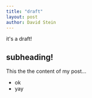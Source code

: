 ```yaml
---
title: "draft"
layout: post
author: David Stein
---
```


it's a draft!

## subheading!

This the the content of my post...

 - ok
 - yay
